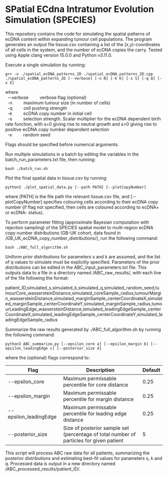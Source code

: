 # SPatial ECdna Intratumor Evolution Simulation (SPECIES)

This repository contains the code for simulating the spatial patterns of ecDNA content within expanding tumour cell populations. The program generates an output file tissue.csv containing a list of the (x,y)-coordinates of all cells in the system, and the number of ecDNA copies the carry. Tested using Apple clang version 15.0.0 and Python v3.11.0.

Execute a single simulation by running:

```
g++ -o ./spatial_ecDNA_patterns_2D ./spatial_ecDNA_patterns_2D.cpp
./spatial_ecDNA_patterns_2D [--verbose] [-n N] [-k K] [-s S] [-q Q] [-x X]
```

where\
&nbsp; --verbose &emsp;&emsp; verbose flag (optional)\
&nbsp; -n &emsp;&emsp; maximum tumour size (in number of cells)\
&nbsp; -q &emsp;&emsp; cell pushing strength\
&nbsp; -k &emsp;&emsp; ecDNA copy number in initial cell\
&nbsp; -s &emsp;&emsp; selection strength. Scalar multiplier for the ecDNA dependent birth rate function, with s=0 giving rise to neutral growth and s>0 giving rise to positive ecDNA copy number dependent selection\
&nbsp; -x &emsp;&emsp; random seed

Flags should be specified before numerical arguments.

Run multiple simulations in a batch by editing the variables in the batch_run_parameters.txt file, then running:

```
bash ./batch_run.sh
```

Plot the final spatial data in tissue.csv by running:

```
python3 ./plot_spatial_data.py [--path PATH] [--plotCopyNumber]
```

where [PATH] is the file path the relevant tissue.csv file, and [--plotCopyNumber] specifies colouring cells according to their ecDNA copy number (if flag not specified, then cells are coloured according to ecDNA+ or ecDNA- status).

To perform parameter fitting (approximate Bayesian computation with rejection sampling) of the SPECIES spatial model to multi-region ecDNA copy number distributions (GB-UK cohort, data found in /GB_UK_ecDNA_copy_number_distributions/), run the following command:

```
bash ./ABC_full_algorithm.sh
```

Uniform prior distributions for parameters s and k are assumed, and the list of q values to simulate must be explicitly specified. Parameters of the prior distributions can be edited in the ABC_input_parameters.txt file. This outputs data to a file in a directory named /ABC_raw_results/, with each line of the file following the format: 

patient_ID,simulated_s,simulated_k,simulated_q,simulated_random_seed,tumourCore_wassersteinDistance,simulated_coreSample_radius,tumourMargin_wassersteinDistance,simulated_marginSample_centerCoordinateX,simulated_marginSample_centerCoordinateY,simulated_marginSample_radius,tumourLeadingEdge_wassersteinDistance,simulated_leadingEdgeSample_centerCoordinateX,simulated_leadingEdgeSample_centerCoordinateY,simulated_leadingEdgeSample_radius

Summarize the raw results generated by ./ABC_full_algorithm.sh by running the following command:

```
python3 ABC_summarize.py [--epsilon_core a] [--epsilon_margin b] [--epsilon_leadingEdge c] [--posterior_size d]
```

where the (optional) flags correspond to:

| Flag                  | Description | Default |
|-----------------------|-------------|---------|
| --epsilon_core        | Maximum permissable percentile for core distance            | 0.25    |
| --epsilon_margin      | Maximum permissable percentile for margin distance            | 0.25    |
| --epsilon_leadingEdge | Maximum permissable percentile for leading edge distance            | 0.25    |
| --posterior_size      | Size of posterior sample set (percentage of total number of particles for given patient | 5    |

This script will process ABC raw data for all patients, summarizing the posterior distributions and estimating best-fit values for parameters s, k and q. Processed data is output in a new directory named /ABC_processed_results/patient_ID/.
